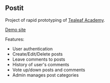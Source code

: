 Postit
---

Project of rapid prototyping of [Tealeaf Academy](http://www.gotealeaf.com/).

[Demo site](http://th-postit.herokuapp.com/)

Features:
- User authentication
- Create/Edit/Delete posts
- Leave comments to posts
- History of user's comments
- Vote up/down posts and comments
- Admin manages post categories
